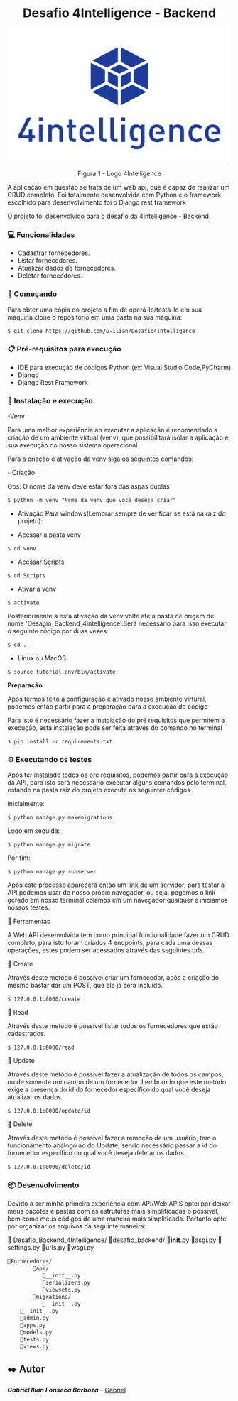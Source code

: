 <h1 align ="center">Desafio 4Intelligence - Backend</h1>

<p align="center">

<img src="https://github.com/G-ilian/Desafio4Intelligence/blob/main/4intelligence-Logo.jpg" height="300" width="500" >
</p>
<p align="center">Figura 1 - Logo 4Intelligence</p>

<p>A aplicação em questão se trata de um web api, que é capaz de realizar um CRUD completo. Foi totalmente desenvolvida com Python e o framework escolhido para desenvolvimento foi o Django rest framework</p>

<p>O projeto foi desenvolvido para o desafio da 4Intelligence - Backend. </p>

### 💻 Funcionalidades
- Cadastrar fornecedores.
- Listar fornecedores.
- Atualizar dados de fornecedores.
- Deletar fornecedores.

### 🚀 Começando
Para obter uma cópia do projeto a fim de operá-lo/testá-lo em sua máquina,clone o repositório em uma pasta na sua máquina:
```
$ git clone https://github.com/G-ilian/Desafio4Intelligence
```
### 📋 Pré-requisitos para execução
- IDE para execução de códigos Python (ex: Visual Studio Code,PyCharm)
- Django
- Django Rest Framework

### 🔧 Instalação e execução
-Venv 
<p>Para uma melhor experiência ao executar a aplicação é recomendado a criação de um ambiente virtual (venv), que possibilitará isolar a aplicação e sua execução do nosso sistema operacional</p>
<p>Para a criação e ativação da venv siga os seguintes comandos: </p>
- Criação
<p>Obs: O nome da venv deve estar fora das aspas duplas</p> 

```
$ python -m venv "Nome da venv que você deseja criar"
```

- Ativação
Para windows(Lembrar sempre de verificar se está na raiz do projeto):

- Acessar a pasta venv

```
$ cd venv
```

- Acessar Scripts

```
$ cd Scripts
```

- Ativar a venv

```
$ activate
```

<p>
Posteriormente a esta ativação da venv volte até a pasta de origem de nome 'Desagio_Backend_4Intelligence'.Será necessário para isso executar o seguinte código por duas vezes:
</p>

```
$ cd ..
```

- Linux ou MacOS
```
$ source tutorial-env/bin/activate
```
**Preparação**
<p>Após termos feito a configuração e ativado nosso ambiente virtural, podemos então partir para a preparação para a execução do código</p>
<p>Para isto é necessário fazer a instalação do pré requisitos que permitem a execução, esta instalação pode ser feita através do comando no terminal</p>

```
$ pip install -r requirements.txt
```

### ⚙️ Executando os testes

<p>Após ter instalado todos os pré requisitos, podemos partir para a execução da API, para isto será necessário executar alguns comandos pelo terminal, estando na pasta raiz do projeto execute os seguinter códigos </p>

Inicialmente: 

```
$ python manage.py makemigrations
```
Logo em seguida:

```
$ python manage.py migrate
```

Por fim: 

```
$ python manage.py runserver
```

<p>Após este processo aparecerá então um link de um servidor, para testar a API podemos usar de nosso própio navegador, ou seja, pegamos o link gerado em nosso terminal colamos em um navegador qualquer e iniciamos nossos testes.</p>

:toolbox: Ferramentas

<p>A Web API desenvolvida tem como principal funcionalidade fazer um CRUD completo, para isto foram criados 4 endpoints, para cada uma dessas operações, estes podem ser acessados através das seguintes urls.</p>

:round_pushpin: Create
<p>Através deste metódo é possível criar um fornecedor, após a criação do mesmo bastar dar um POST, que ele já será incluído.</p>

```
$ 127.0.0.1:8000/create
```

:round_pushpin: Read
<p>Através deste metódo é possível listar todos os fornecedores que estão cadastrados.</p>

```
$ 127.0.0.1:8000/read
```

:round_pushpin: Update
<p>Através deste metódo é possível fazer a atualização de todos os campos, ou de somente um campo de um fornecedor. Lembrando que este metódo exige a presença do id do fornecedor específico do qual você deseja atualizar os dados.</p>

```
$ 127.0.0.1:8000/update/id
```

:round_pushpin: Delete 
<p>Através deste metódo é possível fazer a remoção de um usuário, tem o funcionamento análogo ao do Update, sendo necessário passar a id do fornecedor específico do qual você deseja deletar os dados.
</p>

```
$ 127.0.0.1:8000/delete/id
```

### 📦 Desenvolvimento
<p>Devido a ser minha primeira experiência com API/Web APIS optei por deixar meus pacotes e pastas com as estruturas mais simplificadas o possível, bem como meus códigos de uma maneira mais simplificada. Portanto optei por organizar os arquivos da seguinte maneira:</p>

📂 Desafio_Backend_4Intelligence/
    📂desafio_backend/
        📄__init__.py
        📄asgi.py
        📄settings.py
        📄urls.py
        📄wsgi.py

    📂Fornecedores/
            📂api/
               📄__init__.py
               📄serializers.py
               📄viewsets.py
            📂migrations/
               📄__init__.py 
        📄__init__.py
        📄admin.py
        📄apps.py
        📄models.py
        📄tests.py
        📄views.py


## ✒️ Autor

***Gabriel Ilian Fonseca Barboza*** - [Gabriel](https://github.com/G-ilian)